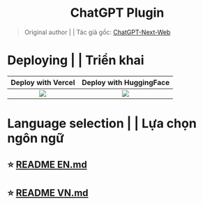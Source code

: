 <h1 align="center">ChatGPT Plugin</h1>

> Original author | | Tác giả gốc: [ChatGPT-Next-Web](https://github.com/ChatGPTNextWeb/ChatGPT-Next-Web)

# Deploying | | Triển khai

<div align="center">

|           Deploy with Vercel            |             Deploy with HuggingFace       |           
| :-------------------------------------: | :---------------------------------------: |
| [![][deploy-button-image]][deploy-link] | [![][deploy-button-image2]][deploy-link2] |

</div>

# Language selection | | Lựa chọn ngôn ngữ

## ⭐ [README EN.md](https://github.com/chokiproai/ChatGPT-Plugins/blob/master/README%20EN.md)
## ⭐ [README VN.md](https://github.com/chokiproai/ChatGPT-Plugins/blob/master/README_VN.md)

[deploy-button-image]: https://vercel.com/button
[deploy-link]: https://vercel.com/new/chokiproais-projects/clone?repository-url=https%3A%2F%2Fgithub.com%2Fchokiproai%2FChatGPT-Pluginsv2&env=OPENAI_API_KEY%2CCODE&envDescription=Find%20your%20OpenAI%20API%20Key%20by%20click%20the%20right%20Learn%20More%20button.%20%7C%20Access%20Code%20can%20protect%20your%20website&envLink=https://github.com/chokiproai/ChatGPT-Plugins/blob/main/README.md?tab=readme-ov-file&project-name=ChatGPT-Pluginsv2&repository-name=ChatGPT-Pluginsv2
[deploy-button-image2]: https://cdn-uploads.huggingface.co/production/uploads/65c33f0aa592fce762eed505/qpm9eCvzXeXp-3tKJVSqs.png
[deploy-link2]: https://huggingface.co/spaces/ngoctuanai/ChatGPT-Plugins?duplicate=true